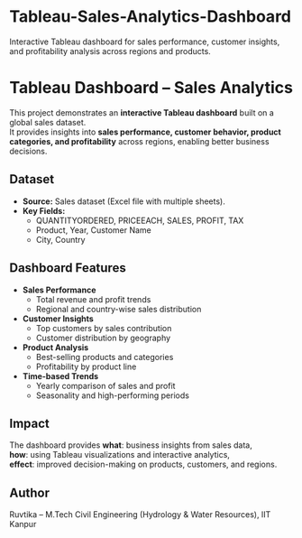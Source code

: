 # Tableau-Sales-Analytics-Dashboard
Interactive Tableau dashboard for sales performance, customer insights, and profitability analysis across regions and products.

# Tableau Dashboard – Sales Analytics

This project demonstrates an **interactive Tableau dashboard** built on a global sales dataset.  
It provides insights into **sales performance, customer behavior, product categories, and profitability** across regions, enabling better business decisions.

## Dataset
- **Source:** Sales dataset (Excel file with multiple sheets).
- **Key Fields:**
  - QUANTITYORDERED, PRICEEACH, SALES, PROFIT, TAX
  - Product, Year, Customer Name
  - City, Country

## Dashboard Features
- **Sales Performance**
  - Total revenue and profit trends
  - Regional and country-wise sales distribution
- **Customer Insights**
  - Top customers by sales contribution
  - Customer distribution by geography
- **Product Analysis**
  - Best-selling products and categories
  - Profitability by product line
- **Time-based Trends**
  - Yearly comparison of sales and profit
  - Seasonality and high-performing periods

## Impact
The dashboard provides **what**: business insights from sales data,  
**how**: using Tableau visualizations and interactive analytics,  
**effect**: improved decision-making on products, customers, and regions.

## Author
Ruvtika – M.Tech Civil Engineering (Hydrology & Water Resources), IIT Kanpur
